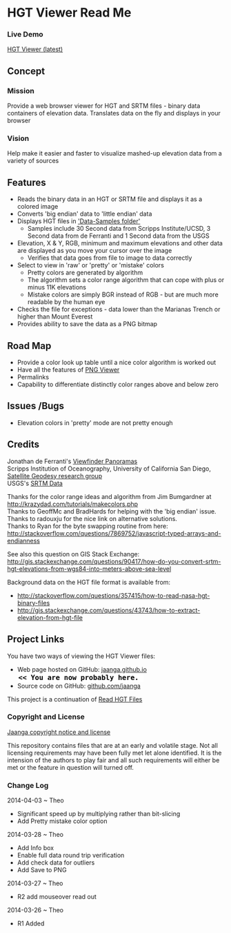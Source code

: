 HGT Viewer Read Me
===

### Live Demo

[HGT Viewer (latest)]( http://jaanga.github.io/terrain-plus/cookbook/hgt-viewer/latest/ )

## Concept

### Mission
Provide a web browser viewer for HGT and SRTM files - binary data containers of elevation data. 
Translates data on the fly and displays in your browser

### Vision
Help make it easier and faster to visualize mashed-up elevation data from a variety of sources


## Features
* Reads the binary data in an HGT or SRTM file and displays it as a colored image
* Converts 'big endian' data to 'little endian' data
* Displays HGT files in ['Data-Samples folder']( https://github.com/jaanga/terrain-plus/tree/gh-pages/data-samples/ )
	* Samples include 30 Second data from Scripps Institute/UCSD, 3 Second data from de Ferranti and 1 Second data from the USGS
* Elevation, X & Y, RGB, minimum and maximum elevations and other data are displayed as you move your cursor over the image
	* Verifies that data goes from file to image to data correctly
* Select to view in 'raw' or 'pretty' or 'mistake' colors
	* Pretty colors are generated by algorithm
	* The algorithm sets a color range algorithm that can cope with plus or minus 11K elevations
	* Mistake colors are simply BGR instead of RGB - but are much more readable by the human eye
* Checks the file for exceptions - data lower than the Marianas Trench or higher than Mount Everest
* Provides ability to save the data as a PNG bitmap


## Road Map
* Provide a color look up table until a nice color algorithm is worked out
* Have all the features of [PNG Viewer]( http://jaanga.github.io/terrain-viewer/png-viewer/readme-reader.html )
* Permalinks
* Capability to differentiate distinctly color ranges above and below zero

## Issues /Bugs
* Elevation colors in 'pretty' mode are not pretty enough 


## Credits

Jonathan de Ferranti's [Viewfinder Panoramas]( http://www.viewfinderpanoramas.org/dem3.html )    
Scripps Institution of Oceanography, University of California San Diego, [Satellite Geodesy research group]( http://topex.ucsd.edu/WWW_html/mar_topo.html )  
USGS's [SRTM Data]( http://dds.cr.usgs.gov/srtm/ )  

Thanks for the color range ideas and algorithm from Jim Bumgardner at <http://krazydad.com/tutorials/makecolors.php>  
Thanks to GeoffMc and BradHards for helping with the 'big endian' issue.   
Thanks to radouxju for the nice link on alternative solutions.  
Thanks to Ryan for the byte swapping routine from here: <http://stackoverflow.com/questions/7869752/javascript-typed-arrays-and-endianness>  

See also this question on GIS Stack Exchange:  
<http://gis.stackexchange.com/questions/90417/how-do-you-convert-srtm-hgt-elevations-from-wgs84-into-meters-above-sea-level>

Background data on the HGT file format is available from:

* <http://stackoverflow.com/questions/357415/how-to-read-nasa-hgt-binary-files>  
* <http://gis.stackexchange.com/questions/43743/how-to-extract-elevation-from-hgt-file>


## Project Links

You have two ways of viewing the HGT Viewer files:

* Web page hosted on GitHub: [jaanga.github.io]( http://jaanga.github.io/terrain-plus/cookbook/hgt-viewer/ "view the files as apps." ) <input value="<< You are now probably here." size=28 style="font:bold 12pt monospace;border-width:0;" >  
* Source code on GitHub: [github.com/jaanga]( https://github.com/jaanga/terrain-plus/tree/gh-pages/cookbook/hgt-viewer/ "View the files as source code." ) <scan style=display:none ><< You are now probably here.</scan>

This project is a continuation of [Read HGT Files]( http://jaanga.github.io/terrain-plus/cookbook/read-hgt-files/readme-reader.html )


### Copyright and License

[Jaanga copyright notice and license]( https://github.com/jaanga/jaanga.github.io/blob/master/jaanga-copyright-and-mit-license.md )

This repository contains files that are  at an early and volatile stage. Not all licensing requirements may have been fully met let alone identified. It is the intension of the authors to play fair and all such requirements will either be met or the feature in question will turned off.


### Change Log


2014-04-03 ~ Theo

* Significant speed up by multiplying rather than bit-slicing
* Add Pretty mistake color option

2014-03-28 ~ Theo

* Add Info box
* Enable full data round trip verification
* Add check data for outliers
* Add Save to PNG


2014-03-27 ~ Theo

* R2 add mouseover read out

2014-03-26 ~ Theo

* R1 Added




